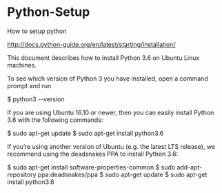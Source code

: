 # Python-Setup
How to setup python

http://docs.python-guide.org/en/latest/starting/installation/

This document describes how to install Python 3.6 on Ubuntu Linux machines.

To see which version of Python 3 you have installed, open a command prompt and run

$ python3 --version

If you are using Ubuntu 16.10 or newer, then you can easily install Python 3.6 with the following commands:

$ sudo apt-get update
$ sudo apt-get install python3.6

If you’re using another version of Ubuntu (e.g. the latest LTS release), we recommend using the deadsnakes PPA to install Python 3.6:

$ sudo apt-get install software-properties-common
$ sudo add-apt-repository ppa:deadsnakes/ppa
$ sudo apt-get update
$ sudo apt-get install python3.6

